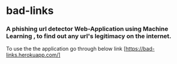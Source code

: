 # bad-links

### A phishing url detector Web-Application using Machine Learning , to find out any url's legitimacy on the internet.  

To use the the application go through below link
[https://bad-links.herokuapp.com/]
